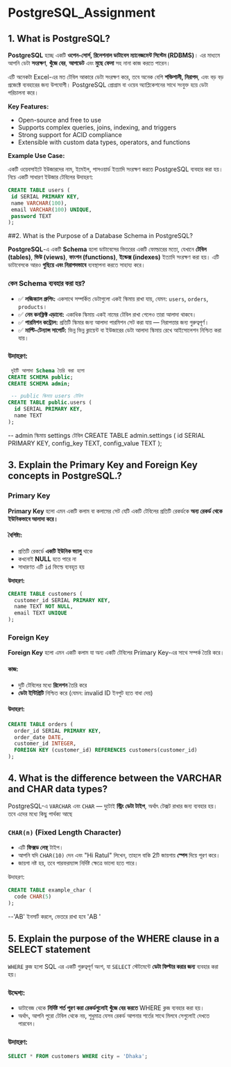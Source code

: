 # PostgreSQL_Assignment

 ## 1. What is PostgreSQL?

**PostgreSQL** হচ্ছে একটি **ওপেন-সোর্স, রিলেশনাল ডাটাবেস ম্যানেজমেন্ট সিস্টেম (RDBMS)**। এর মাধ্যমে আপনি ডেটা **সংরক্ষণ**, **খুঁজে বের**, **আপডেট** এবং **মুছে ফেলা** সহ নানা কাজ করতে পারেন।

এটি অনেকটা Excel-এর মত টেবিল আকারে ডেটা সংরক্ষণ করে, তবে অনেক বেশি **শক্তিশালী, নিরাপদ**, এবং বড় বড় প্রজেক্টে ব্যবহারের জন্য উপযোগী। PostgreSQL প্রোগ্রাম বা ওয়েব অ্যাপ্লিকেশনের সাথে সংযুক্ত হয়ে ডেটা পরিচালনা করে।

 **Key Features:**
- Open-source and free to use
- Supports complex queries, joins, indexing, and triggers
- Strong support for ACID compliance
- Extensible with custom data types, operators, and functions

 **Example Use Case:**

একটি ওয়েবসাইটে ইউজারদের নাম, ইমেইল, পাসওয়ার্ড ইত্যাদি সংরক্ষণ করতে PostgreSQL ব্যবহার করা হয়। নিচে একটি সাধারণ ইউজার টেবিলের উদাহরণ:

 ```sql
CREATE TABLE users (
  id SERIAL PRIMARY KEY,
  name VARCHAR(100),
  email VARCHAR(100) UNIQUE,
  password TEXT
);
```


 ##2. What is the Purpose of a Database Schema in PostgreSQL?

**PostgreSQL**-এ একটি **Schema** হলো ডাটাবেসের ভিতরের একটি ফোল্ডারের মতো, যেখানে **টেবিল (tables)**, **ভিউ (views)**, **ফাংশন (functions)**, **ইন্ডেক্স (indexes)** ইত্যাদি সংরক্ষণ করা হয়। এটি ডাটাবেসকে আরও **গুছিয়ে এবং নিরাপদভাবে** ব্যবস্থাপনা করতে সাহায্য করে।

### কেন Schema ব্যবহার করা হয়?

- ✅ **লজিক্যাল গ্রুপিং:** একসাথে সম্পর্কিত ডেটাগুলো একই স্কিমায় রাখা যায়, যেমন: `users`, `orders`, `products`।
- ✅ **নেম কনফ্লিক্ট এড়ানো:** একাধিক স্কিমায় একই নামের টেবিল রাখা গেলেও তারা আলাদা থাকবে।
- ✅ **পারমিশন কন্ট্রোল:** প্রতিটি স্কিমার জন্য আলাদা পারমিশন সেট করা যায় — নিরাপত্তার জন্য গুরুত্বপূর্ণ।
- ✅ **মাল্টি-টেন্যান্স সাপোর্ট:** ভিন্ন ভিন্ন ক্লায়েন্ট বা ইউজারের ডেটা আলাদা স্কিমায় রেখে আইসোলেশন নিশ্চিত করা যায়।
 

### উদাহরণ:

```sql
 দুইটি আলাদা Schema তৈরি করা হলো
CREATE SCHEMA public;
CREATE SCHEMA admin;

 -- public স্কিমায় users টেবিল
CREATE TABLE public.users (
  id SERIAL PRIMARY KEY,
  name TEXT
);
```
 -- admin স্কিমায় settings টেবিল
CREATE TABLE admin.settings (
  id SERIAL PRIMARY KEY,
  config_key TEXT,
  config_value TEXT
);


## 3. Explain the Primary Key and Foreign Key concepts in PostgreSQL.?

### Primary Key 

**Primary Key** হলো এমন একটি কলাম বা কলামের সেট যেটি একটি টেবিলের প্রতিটি রেকর্ডকে **অন্য রেকর্ড থেকে ইউনিকভাবে আলাদা করে।**

#### বৈশিষ্ট্য:
- প্রতিটি রেকর্ডে **একটি ইউনিক ভ্যালু** থাকে  
- কখনোই **NULL** হতে পারে না  
- সাধারণত এটি `id` ফিল্ডে ব্যবহৃত হয়  

**উদাহরণ:**

```sql
CREATE TABLE customers (
  customer_id SERIAL PRIMARY KEY,
  name TEXT NOT NULL,
  email TEXT UNIQUE
);
```
###  Foreign Key  

**Foreign Key** হলো এমন একটি কলাম যা অন্য একটি টেবিলের Primary Key-এর সাথে সম্পর্ক তৈরি করে।

#### কাজ:
- দুটি টেবিলের মধ্যে **রিলেশন** তৈরি করে  
- **ডেটা ইন্টিগ্রিটি** নিশ্চিত করে (যেমন: invalid ID ইনপুট হতে বাধা দেয়)

####  উদাহরণ:

```sql
CREATE TABLE orders (
  order_id SERIAL PRIMARY KEY,
  order_date DATE,
  customer_id INTEGER,
  FOREIGN KEY (customer_id) REFERENCES customers(customer_id)
);
```

## 4. What is the difference between the VARCHAR and CHAR data types?

PostgreSQL-এ `VARCHAR` এবং `CHAR` — দুটোই **স্ট্রিং ডেটা টাইপ**, অর্থাৎ টেক্সট রাখার জন্য ব্যবহার হয়। তবে এদের মধ্যে কিছু পার্থক্য আছে 

### `CHAR(n)` (Fixed Length Character)
- এটি **ফিক্সড লেন্থ** টাইপ।
- আপনি যদি `CHAR(10)` দেন এবং "Hi Ratul" লিখেন, তাহলে বাকি 2টি জায়গায় **স্পেস** দিয়ে পূরণ করে।
- জায়গা নষ্ট হয়, তবে পারফরম্যান্স নির্দিষ্ট ক্ষেত্রে ভালো হতে পারে।

 উদাহরণ:
```sql
CREATE TABLE example_char (
  code CHAR(5)
);
```
--'AB' ইনসার্ট করলে, ভেতরে রাখা হবে 'AB   '
## 5. Explain the purpose of the WHERE clause in a SELECT statement

`WHERE` ক্লজ হলো SQL এর একটি গুরুত্বপূর্ণ অংশ, যা `SELECT` স্টেটমেন্টে **ডেটা ফিল্টার করার জন্য** ব্যবহার করা হয়।

### উদ্দেশ্য:

- ডাটাবেজ থেকে **নির্দিষ্ট শর্ত পূরণ করা রেকর্ডগুলোই খুঁজে বের করতে** WHERE ক্লজ ব্যবহার করা হয়।
- অর্থাৎ, আপনি পুরো টেবিল থেকে নয়, শুধুমাত্র যেসব রেকর্ড আপনার শর্তের সাথে মিলবে সেগুলোই দেখতে পারবেন।

### উদাহরণ:

```sql
SELECT * FROM customers WHERE city = 'Dhaka';
```
